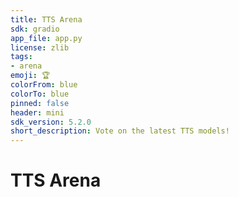 ```yaml
---
title: TTS Arena
sdk: gradio
app_file: app.py
license: zlib
tags:
- arena
emoji: 🏆
colorFrom: blue
colorTo: blue
pinned: false
header: mini
sdk_version: 5.2.0
short_description: Vote on the latest TTS models!
---
```

# TTS Arena